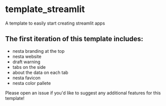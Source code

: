 # template_streamlit
A template to easily start creating streamlit apps

## The first iteration of this template includes:
- nesta branding at the top
- nesta website
- draft warning
- tabs on the side
- about the data on each tab
- nesta favicon
- nesta color pallete

Please open an issue if you'd like to suggest any additional features for this template!
